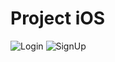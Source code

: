 # Project iOS

![Login](https://github.com/leoeek/habit-ios/tree/main/print/login.png)
![SignUp](https://github.com/leoeek/habit-ios/tree/main/print/signup.png)
